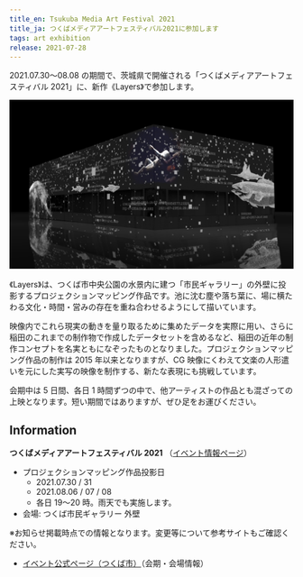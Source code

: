 ```yaml
---
title_en: Tsukuba Media Art Festival 2021
title_ja: つくばメディアアートフェスティバル2021に参加します
tags: art exhibition
release: 2021-07-28
---
```


2021.07.30〜08.08 の期間で、茨城県で開催される「つくばメディアアートフェスティバル 2021」に、新作《Layers》で参加します。

![](/assets/works/layers/pre_00.png)

《Layers》は、つくば市中央公園の水景内に建つ「市民ギャラリー」の外壁に投影するプロジェクションマッピング作品です。池に沈む塵や落ち葉に、場に横たわる文化・時間・営みの存在を重ね合わせるようにして描いています。

映像内でこれら現実の動きを量り取るために集めたデータを実際に用い、さらに稲田のこれまでの制作物で作成したデータセットを含めるなど、稲田の近年の制作コンセプトを名実ともになぞったものとなりました。プロジェクションマッピング作品の制作は 2015 年以来となりますが、CG 映像にくわえて文楽の人形遣いを元にした実写の映像を制作する、新たな表現にも挑戦しています。

会期中は 5 日間、各日 1 時間ずつの中で、他アーティストの作品とも混ざっての上映となります。短い期間ではありますが、ぜひ足をお運びください。

## Information

**つくばメディアアートフェスティバル 2021** （[イベント情報ページ](/events/tmaf21)）

- プロジェクションマッピング作品投影日
  - 2021.07.30 / 31
  - 2021.08.06 / 07 / 08
  - 各日 19〜20 時。雨天でも実施します。
- 会場: つくば市民ギャラリー 外壁

※お知らせ掲載時点での情報となります。変更等について参考サイトもご確認ください。

- [イベント公式ページ（つくば市）](https://www.city.tsukuba.lg.jp/kankobunka/event/1014969.html)（会期・会場情報）
